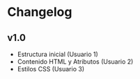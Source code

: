 # Changelog
## v1.0
- Estructura inicial (Usuario 1)
- Contenido HTML y Atributos (Usuario 2)
- Estilos CSS (Usuario 3)

